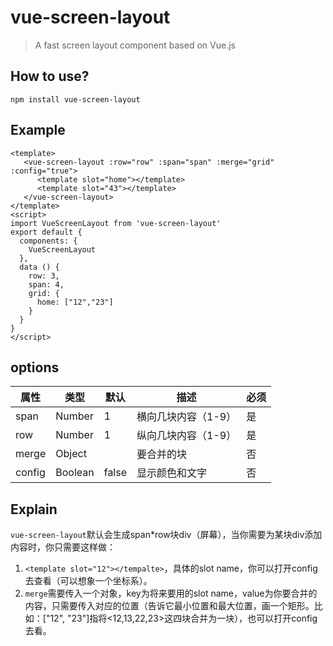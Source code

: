 # vue-screen-layout
> A fast screen layout component based on Vue.js
## How to use?
`npm install vue-screen-layout`
## Example
```
<template>
   <vue-screen-layout :row="row" :span="span" :merge="grid" :config="true">
      <template slot="home"></template>
      <template slot="43"></template>
   </vue-screen-layout>
</template>
<script>
import VueScreenLayout from 'vue-screen-layout'
export default {
  components: {
    VueScreenLayout
  },
  data () {
    row: 3,
    span: 4,
    grid: {
      home: ["12","23"]
    }
  }
}
</script>
```
## options
| 属性 | 类型 | 默认 | 描述 | 必须 |
|----|----|----| ----| ----|
| span | Number | 1 | 横向几块内容（1-9） | 是 |
| row | Number | 1 | 纵向几块内容（1-9） | 是 |
| merge | Object | | 要合并的块 | 否 |
| config | Boolean | false | 显示颜色和文字 | 否 |

## Explain
`vue-screen-layout`默认会生成span*row块div（屏幕），当你需要为某块div添加内容时，你只需要这样做：
1. `<template slot="12"></tempalte>`，具体的slot name，你可以打开config去查看（可以想象一个坐标系）。
2. `merge`需要传入一个对象，key为将来要用的slot name，value为你要合并的内容，只需要传入对应的位置（告诉它最小位置和最大位置，画一个矩形。比如：["12", "23"]指将<12,13,22,23>这四块合并为一块），也可以打开config去看。


